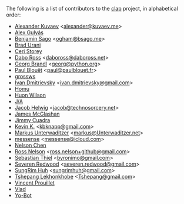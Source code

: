 The following is a list of contributors to the [clap](https://github.com/kbknapp/clap-rs) project, in alphabetical order:

 * [Alexander Kuvaev](https://github.com/Vinatorul) <<alexander@kuvaev.me>>
 * [Alex Gulyás](https://github.com/alex-gulyas)
 * [Benjamin Sago](https://github.com/ogham) <<ogham@bsago.me>>
 * [Brad Urani](https://github.com/bradurani)
 * [Ceri Storey](https://github.com/cstorey)
 * [Dabo Ross](https://github.com/daboross) <<daboross@daboross.net>>
 * [Georg Brandl](https://github.com/birkenfeld) <<georg@python.org>>
 * [Paul Blouët](https://github.com/Georgi) <<paul@paulblouet.fr>>
 * [grossws](https://github.com/grossws)
 * [Ivan Dmitrievsky](https://github.com/idmit) <<ivan.dmitrievsky@gmail.com>>
 * [Homu](https://github.com/homu)
 * [Huon Wilson](https://github.com/huonw)
 * [J/A](https://github.com/archer884)
 * [Jacob Helwig](https://github.com/jhelwig) <<jacob@technosorcery.net>>
 * [James McGlashan](https://github.com/james-darkfox)
 * [Jimmy Cuadra](https://github.com/jimmycuadra)
 * [Kevin K.](https://github.com/kbknapp) <<kbknapp@gmail.com>>
 * [Markus Unterwaditzer](https://github.com/untitaker) <<markus@Unterwaditzer.net>>
 * [messense](https://github.com/messense) <<messense@icloud.com>>
 * [Nelson Chen](https://github.com/nelsonjchen)
 * [Ross Nelson](https://github.com/rnelson) <<ross.nelson+github@gmail.com>>
 * [Sebastian Thiel](https://github.com/Byron) <<byronimo@gmail.com>>
 * [Severen Redwood](https://github.com/SShrike) <<severen.redwood@gmail.com>>
 * [SungRim Huh](https://github.com/sru) <<sungrimhuh@gmail.com>>
 * [Tshepang Lekhonkhobe](https://github.com/tshepang) <<Tshepang@gmail.com>>
 * [Vincent Prouillet](https://github.com/Keats)
 * [Vlad](https://github.com/N-006)
 * [Yo-Bot](https://github.com/yo-bot)
